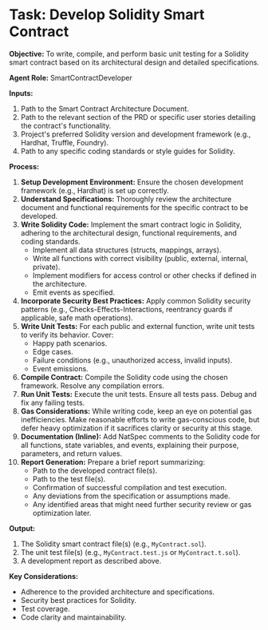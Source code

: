 # Task: Develop Solidity Smart Contract

**Objective:** To write, compile, and perform basic unit testing for a Solidity smart contract based on its architectural design and detailed specifications.

**Agent Role:** SmartContractDeveloper

**Inputs:**

1.  Path to the Smart Contract Architecture Document.
2.  Path to the relevant section of the PRD or specific user stories detailing the contract's functionality.
3.  Project's preferred Solidity version and development framework (e.g., Hardhat, Truffle, Foundry).
4.  Path to any specific coding standards or style guides for Solidity.

**Process:**

1.  **Setup Development Environment:** Ensure the chosen development framework (e.g., Hardhat) is set up correctly.
2.  **Understand Specifications:** Thoroughly review the architecture document and functional requirements for the specific contract to be developed.
3.  **Write Solidity Code:** Implement the smart contract logic in Solidity, adhering to the architectural design, functional requirements, and coding standards.
    - Implement all data structures (structs, mappings, arrays).
    - Write all functions with correct visibility (public, external, internal, private).
    - Implement modifiers for access control or other checks if defined in the architecture.
    - Emit events as specified.
4.  **Incorporate Security Best Practices:** Apply common Solidity security patterns (e.g., Checks-Effects-Interactions, reentrancy guards if applicable, safe math operations).
5.  **Write Unit Tests:** For each public and external function, write unit tests to verify its behavior. Cover:
    - Happy path scenarios.
    - Edge cases.
    - Failure conditions (e.g., unauthorized access, invalid inputs).
    - Event emissions.
6.  **Compile Contract:** Compile the Solidity code using the chosen framework. Resolve any compilation errors.
7.  **Run Unit Tests:** Execute the unit tests. Ensure all tests pass. Debug and fix any failing tests.
8.  **Gas Considerations:** While writing code, keep an eye on potential gas inefficiencies. Make reasonable efforts to write gas-conscious code, but defer heavy optimization if it sacrifices clarity or security at this stage.
9.  **Documentation (Inline):** Add NatSpec comments to the Solidity code for all functions, state variables, and events, explaining their purpose, parameters, and return values.
10. **Report Generation:** Prepare a brief report summarizing:
    - Path to the developed contract file(s).
    - Path to the test file(s).
    - Confirmation of successful compilation and test execution.
    - Any deviations from the specification or assumptions made.
    - Any identified areas that might need further security review or gas optimization later.

**Output:**

1.  The Solidity smart contract file(s) (e.g., `MyContract.sol`).
2.  The unit test file(s) (e.g., `MyContract.test.js` or `MyContract.t.sol`).
3.  A development report as described above.

**Key Considerations:**

- Adherence to the provided architecture and specifications.
- Security best practices for Solidity.
- Test coverage.
- Code clarity and maintainability.
